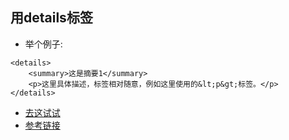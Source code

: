 ## 用details标签

+ 举个例子:
```
<details>
    <summary>这是摘要1</summary>
    <p>这里具体描述，标签相对随意，例如这里使用的&lt;p&gt;标签。</p>
</details>
```
+ [去这试试](https://codepen.io/pen/)
+ [参考链接](https://www.zhangxinxu.com/wordpress/2018/01/html5-details-summary-no-js-ux/)

<!-- 
tag:html js markdown
 -->